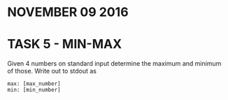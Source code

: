 # NOVEMBER 09 2016

# TASK 5 - MIN-MAX

Given 4 numbers on standard input determine the maximum and minimum of those. Write out to stdout as 
```
max: [max_number]
min: [min_number]
```